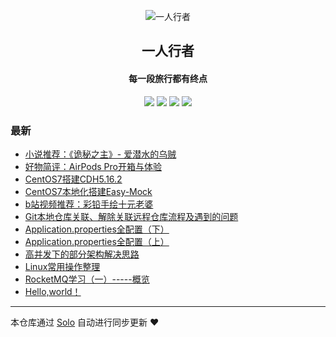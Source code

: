 <p align="center"><img alt="一人行者" src="https://static.b3log.org/images/brand/solo-32.png"></p><h2 align="center">
一人行者
</h2>

<h4 align="center">每一段旅行都有终点</h4>
<p align="center"><a title="一人行者" target="_blank" href="https://github.com/CrissMagic/solo-blog"><img src="https://img.shields.io/github/last-commit/CrissMagic/solo-blog.svg?style=flat-square&color=FF9900"></a>
<a title="GitHub repo size in bytes" target="_blank" href="https://github.com/CrissMagic/solo-blog"><img src="https://img.shields.io/github/repo-size/CrissMagic/solo-blog.svg?style=flat-square"></a>
<a title="Solo Version" target="_blank" href="https://github.com/88250/solo/releases"><img src="https://img.shields.io/badge/solo-3.6.5-f1e05a.svg?style=flat-square&color=blueviolet"></a>
<a title="Hits" target="_blank" href="https://github.com/88250/hits"><img src="https://hits.b3log.org/CrissMagic/solo-blog.svg"></a></p>

### 最新

* [小说推荐：《诡秘之主》- 爱潜水的乌贼](https://www.crissmagic.cn/articles/2019/12/03/1575356672479.html)
* [好物简评：AirPods Pro开箱与体验](https://www.crissmagic.cn/articles/2019/11/13/1573614610969.html)
* [CentOS7搭建CDH5.16.2](https://www.crissmagic.cn/articles/2019/11/08/1573204695172.html)
* [CentOS7本地化搭建Easy-Mock](https://www.crissmagic.cn/articles/2019/10/30/1572398264251.html)
* [b站视频推荐：彩铅手绘十元老婆](https://www.crissmagic.cn/articles/2019/10/24/1571886721471.html)
* [Git本地仓库关联、解除关联远程仓库流程及遇到的问题](https://www.crissmagic.cn/articles/2019/10/24/1571884156680.html)
* [Application.properties全配置（下）](https://www.crissmagic.cn/articles/2019/10/21/1571628717779.html)
* [Application.properties全配置（上）](https://www.crissmagic.cn/articles/2019/10/21/1571628649893.html)
* [高并发下的部分架构解决思路](https://www.crissmagic.cn/articles/2019/10/17/1571305607364.html)
* [Linux常用操作整理](https://www.crissmagic.cn/articles/2019/10/11/1570759641494.html)
* [RocketMQ学习（一）-----概览](https://www.crissmagic.cn/articles/2019/10/09/1570613610453.html)
* [Hello,world！](https://www.crissmagic.cn/hello-solo)



---

本仓库通过 [Solo](https://github.com/88250/solo) 自动进行同步更新 ❤️ 